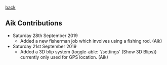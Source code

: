 [back](./README.md)

## Aik Contributions

* Saturday 28th September 2019
  * Added a new fisherman job which involves using a fishing rod. (Aik)
* Saturday 21st September 2019
  * Added a 3D blip system (toggle-able: '/settings' (Show 3D Blips)) currently only used for GPS location. (Aik)
